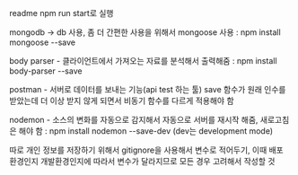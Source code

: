 readme
npm run start로 실행

mongodb -> db 사용, 좀 더 간편한 사용을 위해서 mongoose 사용 : npm install mongoose --save


body parser - 클라이언트에서 가져오는 자료를 분석해서 출력해줌 : npm install body-parser --save

postman - 서버로 데이터를 보내는 기능(api test 하는 툴)
save 함수가 원래 인수를 받았는데 더 이상 받지 않게 되면서 비동기 함수를 다르게 적용해야 함

nodemon - 소스의 변화를 자동으로 감지해서 자동으로 서버를 재시작 해줌, 새로고침은 해야 함 : npm install nodemon --save-dev (dev는 development mode)

따로 개인 정보를 저장하기 위해서 gitignore을 사용해서 변수로 적어두기, 이때 배포 환경인지 개발환경인지에 따라서 변수가 달라지므로 모든 경우 고려해서 작성할 것